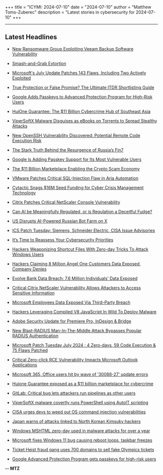 +++
title = "ICYMI: 2024-07-10"
date = "2024-07-10"
author = "Matthew Toms-Zuberec"
description = "Latest stories in cybersecurity for 2024-07-10"
+++

---------------------------------------------------------------------------
## Latest Headlines
- [New Ransomware Group Exploiting Veeam Backup Software Vulnerability](https://thehackernews.com/2024/07/new-ransomware-group-exploiting-veeam.html)

- [Smash-and-Grab Extortion](https://thehackernews.com/2024/07/smash-and-grab-extortion.html)

- [Microsoft's July Update Patches 143 Flaws, Including Two Actively Exploited](https://thehackernews.com/2024/07/microsofts-july-update-patches-143.html)

- [True Protection or False Promise? The Ultimate ITDR Shortlisting Guide](https://thehackernews.com/2024/07/true-protection-or-false-promise.html)

- [Google Adds Passkeys to Advanced Protection Program for High-Risk Users](https://thehackernews.com/2024/07/google-adds-passkeys-to-advanced.html)

- [HuiOne Guarantee: The $11 Billion Cybercrime Hub of Southeast Asia](https://thehackernews.com/2024/07/crypto-analysts-expose-huione.html)

- [ViperSoftX Malware Disguises as eBooks on Torrents to Spread Stealthy Attacks](https://thehackernews.com/2024/07/vipersoftx-malware-disguises-as-ebooks.html)

- [New OpenSSH Vulnerability Discovered: Potential Remote Code Execution Risk](https://thehackernews.com/2024/07/new-openssh-vulnerability-discovered.html)

- [The Stark Truth Behind the Resurgence of Russia’s Fin7](https://krebsonsecurity.com/2024/07/the-stark-truth-behind-the-resurgence-of-russias-fin7/)

- [Google Is Adding Passkey Support for Its Most Vulnerable Users](https://www.wired.com/story/google-passkey-advance-protection-program/)

- [The $11 Billion Marketplace Enabling the Crypto Scam Economy](https://www.wired.com/story/pig-butchering-scam-crypto-huione-guarantee/)

- [VMware Patches Critical SQL-Injection Flaw in Aria Automation](https://www.securityweek.com/vmware-patches-critical-sql-injection-flaw-in-aria-automation/)

- [Cytactic Snags $16M Seed Funding for Cyber Crisis Management Technology](https://www.securityweek.com/cytactic-snags-16m-seed-funding-for-cyber-crisis-management-technology/)

- [Citrix Patches Critical NetScaler Console Vulnerability](https://www.securityweek.com/citrix-patches-critical-netscaler-console-vulnerability/)

- [Can AI be Meaningfully Regulated, or is Regulation a Deceitful Fudge?](https://www.securityweek.com/can-ai-be-meaningfully-regulated-or-is-regulation-a-deceitful-fudge/)

- [US Disrupts AI-Powered Russian Bot Farm on X](https://www.securityweek.com/us-disrupts-ai-powered-russian-bot-farm-on-x/)

- [ICS Patch Tuesday: Siemens, Schneider Electric, CISA Issue Advisories](https://www.securityweek.com/ics-patch-tuesday-siemens-schneider-electric-cisa-issue-advisories/)

- [It’s Time to Reassess Your Cybersecurity Priorities](https://www.securityweek.com/its-time-to-reassess-your-cybersecurity-priorities/)

- [Hackers Weaponizing Shortcut Files With Zero-day Tricks To Attack Windows Users](https://cybersecuritynews.com/hackers-weaponize-shortcut-files/)

- [Hackers Claiming 8 Million Angel One Customers Data Exposed, Company Denies](https://cybersecuritynews.com/claimingd-angel-data-exposed/)

- [Evolve Bank Data Breach: 7.6 Million Individuals’ Data Exposed](https://cybersecuritynews.com/evolve-bank-data-breach/)

- [Critical Citrix NetScaler Vulnerability Allows Attackers to Access Sensitive Information](https://cybersecuritynews.com/citrix-netscaler-authentication-vulnerability/)

- [Microsoft Employees Data Exposed Via Third-Party Breach](https://cybersecuritynews.com/microsoft-employees-data-exposed/)

- [Hackers Leveraging Compiled V8 JavaScript In Wild To Deploy Malware](https://cybersecuritynews.com/hackers-compiled-v8-javascript-malware/)

- [Adobe Security Update for Premiere Pro, InDesign & Bridge](https://cybersecuritynews.com/adobe-security-update/)

- [New Blast-RADIUS Man-In-The-Middle Attack Bypasses Popular RADIUS Authentication](https://cybersecuritynews.com/blast-radius-man-in-the-middle-attack/)

- [Microsoft Patch Tuesday July 2024 : 4 Zero-days, 59 Code Execution & 75 Flaws Patched](https://cybersecuritynews.com/microsoft-patch-tuesday-july-2024/)

- [Critical Zero-click RCE Vulnerability Impacts Microsoft Outlook Applications](https://cybersecuritynews.com/outlook-zero-click-rce-vulnerability/)

- [Microsoft 365, Office users hit by wave of ‘30088-27’ update errors](https://www.bleepingcomputer.com/news/microsoft/microsoft-365-office-users-hit-by-wave-of-30088-27-update-errors/)

- [Huione Guarantee exposed as a $11 billion marketplace for cybercrime](https://www.bleepingcomputer.com/news/security/huione-guarantee-exposed-as-a-11-billion-marketplace-for-cybercrime/)

- [GitLab: Critical bug lets attackers run pipelines as other users](https://www.bleepingcomputer.com/news/security/gitlab-warns-of-critical-bug-that-lets-attackers-run-pipelines-as-an-arbitrary-user/)

- [ViperSoftX malware covertly runs PowerShell using AutoIT scripting](https://www.bleepingcomputer.com/news/security/vipersoftx-malware-covertly-runs-powershell-using-autoit-scripting/)

- [CISA urges devs to weed out OS command injection vulnerabilities](https://www.bleepingcomputer.com/news/security/cisa-urges-devs-to-weed-out-os-command-injection-vulnerabilities/)

- [Japan warns of attacks linked to North Korean Kimsuky hackers](https://www.bleepingcomputer.com/news/security/japan-warns-of-attacks-linked-to-north-korean-kimsuky-hackers/)

- [Windows MSHTML zero-day used in malware attacks for over a year](https://www.bleepingcomputer.com/news/security/windows-mshtml-zero-day-used-in-malware-attacks-for-over-a-year/)

- [Microsoft fixes Windows 11 bug causing reboot loops, taskbar freezes](https://www.bleepingcomputer.com/news/microsoft/microsoft-fixes-windows-11-bug-causing-reboot-loops-taskbar-freezes/)

- [Ticket Heist fraud gang uses 700 domains to sell fake Olympics tickets](https://www.bleepingcomputer.com/news/security/ticket-heist-fraud-gang-uses-700-domains-to-sell-fake-olympics-tickets/)

- [Google Advanced Protection Program gets passkeys for high-risk users](https://www.bleepingcomputer.com/news/security/google-advanced-protection-program-gets-passkeys-for-high-risk-users/)

**-- MTZ**